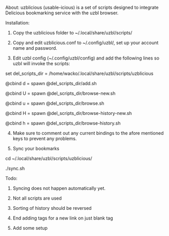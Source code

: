About:
uzblicious (usable-icious) is a set of scripts designed to integrate Delicious 
bookmarking service with the uzbl browser. 

Installation:

1. Copy the uzblicious folder to ~/.local/share/uzbl/scripts/

2. Copy and edit uzblicious.conf to ~/.config/uzbl/, set up your account name 
and password.

3. Edit uzbl config (~/.config/uzbl/config) and add the following lines so uzbl 
will invoke the scripts:

set del_scripts_dir = /home/wacko/.local/share/uzbl/scripts/uzblicious

@cbind d = spawn @del_scripts_dir/add.sh

@cbind U = spawn @del_scripts_dir/browse-new.sh

@cbind u = spawn @del_scripts_dir/browse.sh

@cbind H = spawn @del_scripts_dir/browse-history-new.sh

@cbind h = spawn @del_scripts_dir/browse-history.sh

4. Make sure to comment out any current bindings to the afore mentioned keys to 
prevent any problems. 

5. Sync your bookmarks

cd ~/.local/share/uzbl/scripts/uzblicious/

./sync.sh


Todo:

1. Syncing does not happen automatically yet.

2. Not all scripts are used

3. Sorting of history should be reversed

4. End adding tags for a new link on just blank tag

5. Add some setup
